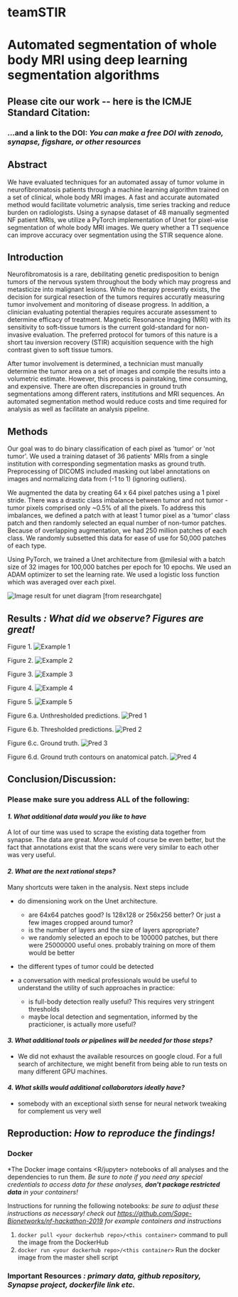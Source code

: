 # teamSTIR

# Automated segmentation of whole body MRI using deep learning segmentation algorithms

## Please cite our work -- here is the ICMJE Standard Citation:

### ...and a link to the DOI: *You can make a free DOI with zenodo, synapse, figshare, or other resources <link>*

## Abstract 
We have evaluated techniques for an automated assay of tumor volume in neurofibromatosis patients through a machine learning algorithm trained on a set of clinical, whole body MRI images. A fast and accurate automated method would facilitate volumetric analysis, time series tracking and reduce burden on radiologists. Using a synapse dataset of 48 manually segmented NF patient MRIs, we utilize a PyTorch implementation of Unet for pixel-wise segmentation of whole body MRI images. We query whether a T1 sequence can improve accuracy over segmentation using the STIR sequence alone.

## Introduction
Neurofibromatosis is a rare, debilitating genetic predisposition to benign tumors of the nervous system throughout the body which may progress and metasticize into malignant lesions. While no therapy presently exists, the decision for surgical resection of the tumors requires accuratly measuring tumor involvement and monitoring of disease progress. In addition, a clinician evaluating potential therapies requires accurate assessment to determine efficacy of treatment. Magnetic Resonance Imaging (MRI) with its sensitivity to soft-tissue tumors is the current gold-standard for non-invasive evaluation. The preferred protocol for tumors of this nature is a short tau inversion recovery (STIR) acquisition sequence with the high contrast given to soft tissue tumors.

After tumor involvement is determined, a technician must manually determine the tumor area on a set of images and compile the results into a volumetric estimate. However, this process is painstaking, time consuming, and expensive. There are often discrepancies in ground truth segmentations among different raters, institutions and MRI sequences. An automated segmentation method would reduce costs and time required for analysis as well as facilitate an analysis pipeline.

## Methods
Our goal was to do binary classification of each pixel as 'tumor' or 'not tumor'. We used a training dataset of 36 patients' MRIs from a single institution with corresponding segmentation masks as ground truth. Preprocessing of DICOMS included masking out label annotations on images and normalizing data from (-1 to 1) (ignoring outliers).

We augmented the data by creating 64 x 64 pixel patches using a 1 pixel stride. There was a drastic class imbalance between tumor and not tumor - tumor pixels comprised only ~0.5% of all the pixels. To address this imbalances, we defined a patch with at least 1 tumor pixel as a 'tumor' class patch and then randomly selected an equal number of non-tumor patches. Because of overlapping augmentation, we had 250 million patches of each class. We randomly subsetted this data for ease of use for 50,000 patches of each type.

Using PyTorch, we trained a Unet architecture from @milesial with a batch size of 32 images for 100,000 batches per epoch for 10 epochs. We used an ADAM optimizer to set the learning rate. We used a logistic loss function which was averaged over each pixel.

<img src="https://www.researchgate.net/profile/Alan_Jackson9/publication/323597886/figure/fig2/AS:601386504957959@1520393124691/Convolutional-neural-network-CNN-architecture-based-on-UNET-Ronneberger-et-al.png" alt="Image result for unet diagram"/>
[from researchgate]

## Results *: What did we observe? Figures are great!*
Figure 1.
![Example 1](https://github.com/SVAI/teamSTIR/blob/master/imex1.png)

Figure 2.
![Example 2](https://github.com/SVAI/teamSTIR/blob/master/imex2.png)

Figure 3.
![Example 3](https://github.com/SVAI/teamSTIR/blob/master/imex3.png)

Figure 4.
![Example 4](https://github.com/SVAI/teamSTIR/blob/master/imex4.png)

Figure 5.
![Example 5](https://github.com/SVAI/teamSTIR/blob/master/imex5.png)

Figure 6.a. Unthresholded predictions.
![Pred 1](https://github.com/SVAI/teamSTIR/blob/master/unthresholded_pred1.png)

Figure 6.b. Thresholded predictions.
![Pred 2](https://github.com/SVAI/teamSTIR/blob/master/thresholded_pred1.png)

Figure 6.c. Ground truth.
![Pred 3](https://github.com/SVAI/teamSTIR/blob/master/ground_truth1.png)

Figure 6.d. Ground truth contours on anatomical patch.
![Pred 4](https://github.com/SVAI/teamSTIR/blob/master/groundtruth_contour_plus_anatomical.png)



## Conclusion/Discussion: 

### Please make sure you address ALL of the following:

#### *1. What additional data would you like to have*
A lot of our time was used to scrape the existing data together from synapse. The data are great. More would of course be even better, but the fact that annotations exist that the scans were very similar to each other was very useful.

#### *2. What are the next rational steps?* 
Many shortcuts were taken in the analysis. Next steps include

- do dimensioning work on the Unet architecture.
    - are 64x64 patches good? Is 128x128 or 256x256 better? Or just a few images cropped around tumor?
    - is the number of layers and the size of layers appropriate?
    - we randomly selected an epoch to be 100000 patches, but there were 25000000 useful ones. probably training on more of them would be better

- the different types of tumor could be detected
- a conversation with medical professionals would be useful to understand the utility of such approaches in practice:
    - is full-body detection really useful? This requires very stringent thresholds
    - maybe local detection and segmentation, informed by the practicioner, is actually more useful?
    


#### *3. What additional tools or pipelines will be needed for those steps?*
- We did not exhaust the available resources on google cloud. For a full search of architecture, we might benefit from being able to run tests on many different GPU machines.


#### *4. What skills would additional collaborators ideally have?*

- somebody with an exceptional sixth sense for neural network tweaking for complement us very well

## Reproduction: *How to reproduce the findings!*

### Docker

*The Docker image contains <R/jupyter> notebooks of all analyses and the dependencies to run them. *Be sure to note if you need any special credentials to access data for these analyses, **don't package restricted data** in your containers!*

Instructions for running the following notebooks: *be sure to adjust these instructions as necessary! check out https://github.com/Sage-Bionetworks/nf-hackathon-2019 for example containers and instructions*

1. `docker pull <your dockerhub repo>/<this container>` command to pull the image from the DockerHub
2. `docker run <your dockerhub repo>/<this container>` Run the docker image from the master shell script

### Important Resources *: primary data, github repository, Synapse project, dockerfile link etc.*


